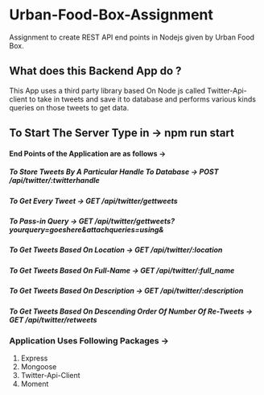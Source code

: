 # Urban-Food-Box-Assignment
Assignment to create REST API end points in Nodejs given by Urban Food Box.

## What does this Backend App do ?  
This App uses a third party library based On Node js called Twitter-Api-client to take in tweets and save it to database
and performs various kinds queries on those tweets to get data.

## To Start The Server Type in -> npm run start

#### End Points of the Application are as follows ->  

##### To Store Tweets By A Particular Handle To Database -> POST /api/twitter/:twitterhandle  

##### To Get Every Tweet ->  GET /api/twitter/gettweets
##### To Pass-in Query   ->  GET /api/twitter/gettweets?yourquery=goeshere&attachqueries=using&

##### To Get Tweets Based On Location -> GET /api/twitter/:location
##### To Get Tweets Based On Full-Name -> GET /api/twitter/:full_name
##### To Get Tweets Based On Description -> GET /api/twitter/:description


##### To Get Tweets Based On Descending Order Of Number Of Re-Tweets -> GET /api/twitter/retweets


### Application Uses Following Packages ->
1) Express
2) Mongoose
3) Twitter-Api-Client
4) Moment

